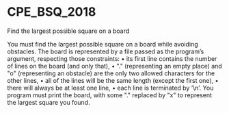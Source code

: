 # CPE_BSQ_2018
Find the largest possible square on a board

You must find the largest possible square on a board while avoiding obstacles.
The board is represented by a file passed as the program’s argument, respecting those constraints:
• its first line contains the number of lines on the board (and only that),
• "." (representing an empty place) and "o" (representing an obstacle) are the only two allowed characters for the
other lines,
• all of the lines will be the same length (except the first one),
• there will always be at least one line,
• each line is terminated by ’\n’.
You program must print the board, with some "." replaced by "x" to represent the largest square you found.
